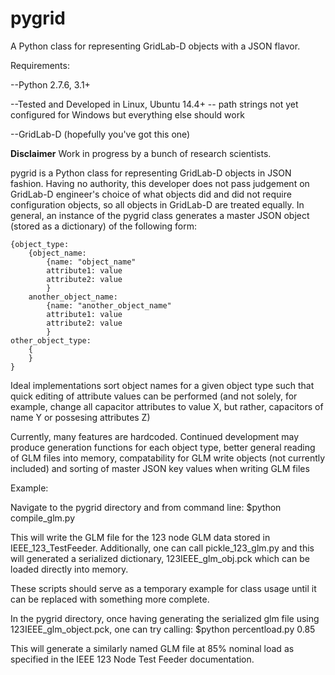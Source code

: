 # pygrid
A Python class for representing GridLab-D objects with a JSON flavor.

Requirements:

--Python 2.7.6, 3.1+

--Tested and Developed in Linux, Ubuntu 14.4+ -- path strings not yet configured for Windows but everything else should work

--GridLab-D (hopefully you've got this one)

**Disclaimer** Work in progress by a bunch of research scientists.

pygrid is a Python class for representing GridLab-D objects in JSON fashion. Having no authority, this developer does not pass judgement on GridLab-D engineer's choice of what objects did and did not require configuration objects, so all objects in GridLab-D are treated equally. In general, an instance of the pygrid class generates a master JSON object (stored as a dictionary) of the following form:

    {object_type:
        {object_name:
            {name: "object_name"
            attribute1: value
            attribute2: value
            }
        another_object_name:
            {name: "another_object_name"
            attribute1: value
            attribute2: value
            }
    other_object_type:
        {
        }
    }
    
Ideal implementations sort object names for a given object type such that quick editing of attribute values can be performed (and not solely, for example, change all capacitor attributes to value X, but rather, capacitors of name Y or possesing attributes Z)

Currently, many features are hardcoded. Continued development may produce generation functions for each object type, better general reading of GLM files into memory, compatability for GLM write objects (not currently included) and sorting of master JSON key values when writing GLM files

Example:

Navigate to the pygrid directory and from command line:
    $python compile_glm.py
    
This will write the GLM file for the 123 node GLM data stored in IEEE_123_TestFeeder. Additionally, one can call pickle_123_glm.py and this will generated a serialized dictionary, 123IEEE_glm_obj.pck which can be loaded directly into memory.

These scripts should serve as a temporary example for class usage until it can be replaced with something more complete.

In the pygrid directory, once having generating the serialized glm file using 123IEEE_glm_object.pck, one can try calling:
    $python percentload.py 0.85
    
This will generate a similarly named GLM file at 85% nominal load as specified in the IEEE 123 Node Test Feeder documentation.
    
